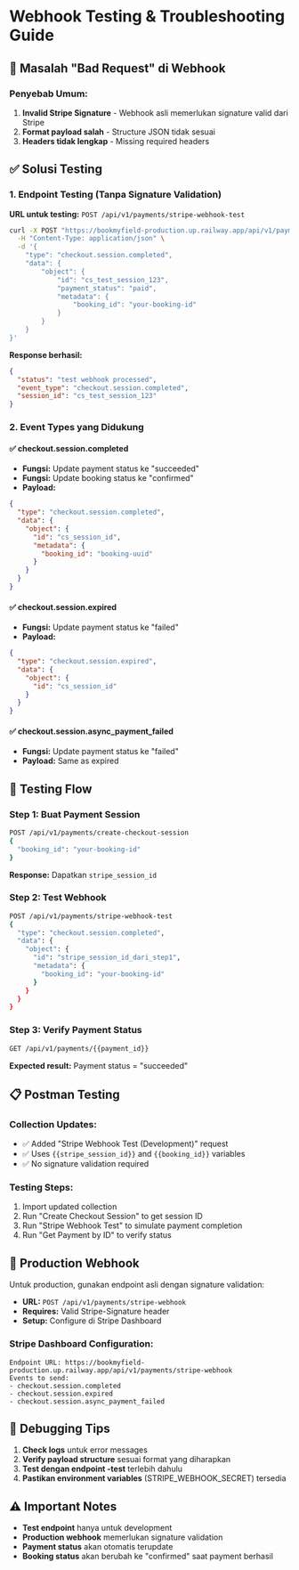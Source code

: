 # Webhook Testing & Troubleshooting Guide

## 🚨 **Masalah "Bad Request" di Webhook**

### **Penyebab Umum:**

1. **Invalid Stripe Signature** - Webhook asli memerlukan signature valid dari Stripe
2. **Format payload salah** - Structure JSON tidak sesuai
3. **Headers tidak lengkap** - Missing required headers

## ✅ **Solusi Testing**

### **1. Endpoint Testing (Tanpa Signature Validation)**

**URL untuk testing:** `POST /api/v1/payments/stripe-webhook-test`

```bash
curl -X POST "https://bookmyfield-production.up.railway.app/api/v1/payments/stripe-webhook-test" \
  -H "Content-Type: application/json" \
  -d '{
    "type": "checkout.session.completed",
    "data": {
        "object": {
            "id": "cs_test_session_123",
            "payment_status": "paid",
            "metadata": {
                "booking_id": "your-booking-id"
            }
        }
    }
}'
```

**Response berhasil:**

```json
{
  "status": "test webhook processed",
  "event_type": "checkout.session.completed",
  "session_id": "cs_test_session_123"
}
```

### **2. Event Types yang Didukung**

#### ✅ **checkout.session.completed**

- **Fungsi:** Update payment status ke "succeeded"
- **Fungsi:** Update booking status ke "confirmed"
- **Payload:**

```json
{
  "type": "checkout.session.completed",
  "data": {
    "object": {
      "id": "cs_session_id",
      "metadata": {
        "booking_id": "booking-uuid"
      }
    }
  }
}
```

#### ✅ **checkout.session.expired**

- **Fungsi:** Update payment status ke "failed"
- **Payload:**

```json
{
  "type": "checkout.session.expired",
  "data": {
    "object": {
      "id": "cs_session_id"
    }
  }
}
```

#### ✅ **checkout.session.async_payment_failed**

- **Fungsi:** Update payment status ke "failed"
- **Payload:** Same as expired

## 🔧 **Testing Flow**

### **Step 1: Buat Payment Session**

```bash
POST /api/v1/payments/create-checkout-session
{
  "booking_id": "your-booking-id"
}
```

**Response:** Dapatkan `stripe_session_id`

### **Step 2: Test Webhook**

```bash
POST /api/v1/payments/stripe-webhook-test
{
  "type": "checkout.session.completed",
  "data": {
    "object": {
      "id": "stripe_session_id_dari_step1",
      "metadata": {
        "booking_id": "your-booking-id"
      }
    }
  }
}
```

### **Step 3: Verify Payment Status**

```bash
GET /api/v1/payments/{{payment_id}}
```

**Expected result:** Payment status = "succeeded"

## 📋 **Postman Testing**

### **Collection Updates:**

- ✅ Added "Stripe Webhook Test (Development)" request
- ✅ Uses `{{stripe_session_id}}` and `{{booking_id}}` variables
- ✅ No signature validation required

### **Testing Steps:**

1. Import updated collection
2. Run "Create Checkout Session" to get session ID
3. Run "Stripe Webhook Test" to simulate payment completion
4. Run "Get Payment by ID" to verify status

## 🚀 **Production Webhook**

Untuk production, gunakan endpoint asli dengan signature validation:

- **URL:** `POST /api/v1/payments/stripe-webhook`
- **Requires:** Valid Stripe-Signature header
- **Setup:** Configure di Stripe Dashboard

### **Stripe Dashboard Configuration:**

```
Endpoint URL: https://bookmyfield-production.up.railway.app/api/v1/payments/stripe-webhook
Events to send:
- checkout.session.completed
- checkout.session.expired
- checkout.session.async_payment_failed
```

## 🐛 **Debugging Tips**

1. **Check logs** untuk error messages
2. **Verify payload structure** sesuai format yang diharapkan
3. **Test dengan endpoint -test** terlebih dahulu
4. **Pastikan environment variables** (STRIPE_WEBHOOK_SECRET) tersedia

## ⚠️ **Important Notes**

- **Test endpoint** hanya untuk development
- **Production webhook** memerlukan signature validation
- **Payment status** akan otomatis terupdate
- **Booking status** akan berubah ke "confirmed" saat payment berhasil
